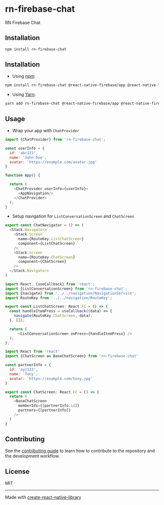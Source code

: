 # rn-firebase-chat

RN Firebase Chat

## Installation

```sh
npm install rn-firebase-chat
```

## Installation

- Using [npm](https://www.npmjs.com/#getting-started):
```sh
npm install rn-firebase-chat @react-native-firebase/app @react-native-firebase/firestore @react-native-firebase/storage randomcolor react-native-aes-crypto react-native-gifted-chat --save
```
- Using [Yarn](https://yarnpkg.com/):
```sh
yarn add rn-firebase-chat @react-native-firebase/app @react-native-firebase/firestore @react-native-firebase/storage randomcolor react-native-aes-crypto react-native-gifted-chat
```

## Usage
- Wrap your app with `ChatProvider`
```javascript
import {ChatProvider} from 'rn-firebase-chat';

const userInfo = {
  id: 'abc123',
  name: 'John Doe',
  avatar: 'https://example.com/avatar.jpg'
}

function App() {

  return (
    <ChatProvider userInfo={userInfo}>
      <AppNavigation/>
    </ChatProvider>
  );
}
```
- Setup navigation for `ListConversationScreen` and `ChatScreen`

```javascript
export const ChatNavigator = () => (
  <Stack.Navigator>
    <Stack.Screen
      name={RouteKey.ListChatScreen}
      component={ListChatScreen}
    />
    <Stack.Screen
      name={RouteKey.ChatScreen}
      component={ChatScreen}
    />
  </Stack.Navigator>
)
```

```javascript
import React, {useCallback} from 'react';
import {ListConversationScreen} from 'rn-firebase-chat';
import {navigate} from '../../navigation/NavigationService';
import RouteKey from '../../navigation/RouteKey';

export const ListChatScreen: React.FC = () => {
  const handleItemPress = useCallback((data) => {
    navigate(RouteKey.ChatScreen, data);
  }, []);

  return (
      <ListConversationScreen onPress={handleItemPress} />
  );
};

```

```javascript
import React from 'react'
import {ChatScreen as BaseChatScreen} from 'rn-firebase-chat'

const partnerInfo = {
  id: 'ayz123',
  name: 'Tony',
  avatar: 'https://example.com/tony.jpg'
}

export const ChatScreen: React.FC = () => {
  return (
    <BaseChatScreen
      memberIds={[partnerInfo.id]}
      partners={[partnerInfo]}
    />
  )
}

```



## Contributing

See the [contributing guide](CONTRIBUTING.md) to learn how to contribute to the repository and the development workflow.

## License

MIT

---

Made with [create-react-native-library](https://github.com/callstack/react-native-builder-bob)
